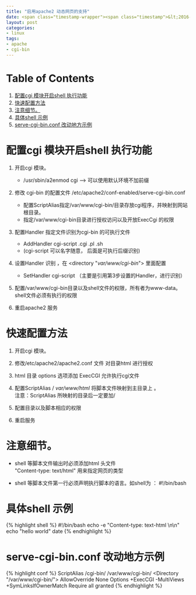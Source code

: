 ```yaml
---
title: "启用apache2 动态网页的支持"
date: <span class="timestamp-wrapper"><span class="timestamp">&lt;2016-07-01 Fri&gt;</span></span>
layout: post
categories: 
- linux
tags: 
- apache 
- cgi-bin
---
```


# Table of Contents

1.  [配置cgi 模块开启shell 执行功能](#org9c751a7)
2.  [快速配置方法](#org896aaa1)
3.  [注意细节。](#org7fd8b4c)
4.  [具体shell 示例](#org5e1ba8f)
5.  [serve-cgi-bin.conf 改动地方示例](#org40745a8)


<a id="org9c751a7"></a>

# 配置cgi 模块开启shell 执行功能

1.  开启cgi 模块。
    -   /usr/sbin/a2enmod cgi    &#x2014;>  可以使用默认环境不加前缀

2.  修改 cgi-bin 的配置文件 /etc/apache2/conf-enabled/serve-cgi-bin.conf
    -   配置ScriptAlias指定/var/www/cgi-bin/目录存放cgi程序，并映射到网站根目录。
    -   指定/var/www/cgi-bin目录进行授权访问以及开放ExecCgi 的权限

3.  配置Handler 指定文件识别为cgi-bin 的可执行文件
    -   AddHandler cgi-script .cgi .pl .sh
    -   (cgi-script 可以名字随意， 后面是可执行后缀识别)

4.  设置Handler 识别 ，在 <directory "*var/www/cgi-bin*"> 里面配置
    -   SetHandler cgi-script  （主要是引用第3步设置的Handler，进行识别）

5.  配置/var/www/cgi-bin目录以及shell文件的权限，所有者为www-data。  
    shell文件必须有执行的权限

6.  重启apache2 服务


<a id="org896aaa1"></a>

# 快速配置方法

1.  开启cgi 模块。
2.  修改/etc/apache2/apache2.conf 文件 对目录html 进行授权
3.  html 目录 options 选项添加 ExecCGI 允许执行cgi文件
4.  配置ScriptAlias / *var/www/html*  将脚本文件映射到主目录上 。   
    注意：ScriptAlias 所映射的目录后一定要加/

5.  配置目录以及脚本相应的权限
6.  重启服务


<a id="org7fd8b4c"></a>

# 注意细节。

-   shell 等脚本文件输出时必须添加html 头文件  
    "Content-type: text/html" 用来指定网页的类型

-   shell 等脚本文件第一行必须声明执行脚本的语言。如shell为 ： #!/bin/bash


<a id="org5e1ba8f"></a>

# 具体shell 示例

{% highlight shell %}
#!/bin/bash
echo -e "Content-type: text-html \n\n"
echo "hello world"
date
{% endhighlight %}


<a id="org40745a8"></a>

# serve-cgi-bin.conf 改动地方示例

{% highlight conf %}
<IfModule mod_alias.c>
  ScriptAlias /cgi-bin/ /var/www/cgi-bin/
  <Directory "/var/www/cgi-bin/">
      AllowOverride None
      Options +ExecCGI -MultiViews +SymLinksIfOwnerMatch
      Require all granted
  </Directory>
</IfModule>
{% endhighlight %}
